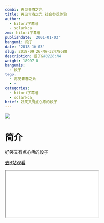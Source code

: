 ```yaml
---
combi: 再见青春之光
title: 再见青春之光 社会参观体验
author:
  - hitori字幕组
  - sclarkca_
zmz: hitori字幕组
publishdate: '2001-01-03'
bangumi: 段子
date: '2018-10-03'
slug: 2018-09-26-NA-32478688
description: 段子&#8226;NA
weight: 18997.0
bangumis:
  - 段子
tags:
  - 再见青春之光
  - ~
categories:
  - hitori字幕组
  - sclarkca_
brief: 好笑又有点心疼的段子
---
```

![](https://i.imgur.com/pRoXZ3x.jpg)
# 简介  
好笑又有点心疼的段子  

[去B站观看](https://www.bilibili.com/video/av32478688/)
<div class ="resp-container"><iframe class="testiframe" src="//player.bilibili.com/player.html?aid=32478688"", scrolling="no", allowfullscreen="true" > </iframe></div> 
